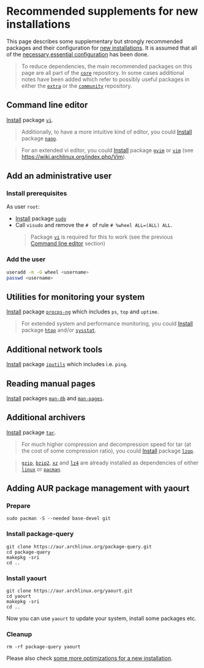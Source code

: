 # Recommended supplements for new installations
This page describes some supplementary but strongly recommended packages and their configuration for [new installations].
It is assumed that all of the [necessary essential configuration] has been done.
> To reduce dependencies, the main recommended packages on this page are all part of the [`core`] repository. In some cases additional notes have been added which refer to possibly useful packages in either the [`extra`] or the [`community`] repository.

## Command line editor
[Install] package [`vi`].

> Additionally, to have a more intuitive kind of editor, you could [Install] package [`nano`].

> For an extended vi editor, you could [Install] package [`gvim`] or [`vim`] (see https://wiki.archlinux.org/index.php/Vim).

## Add an administrative user
### Install prerequisites
As user `root`:
* [Install] package [`sudo`]
* Call `visudo` and remove the `# ` of rule `# %wheel ALL=(ALL) ALL`.
  > Package [`vi`] is required for this to work (see the previous [Command line editor] section)

### Add the user
```bash
useradd -m -G wheel <username>
passwd <username>
```

## Utilities for monitoring your system
[Install] package [`procps-ng`] which includes `ps`, `top` and `uptime`.

> For extended system and performance monitoring, you could [Install] package [`htop`] and/or [`sysstat`].

## Additional network tools
[Install] package [`iputils`] which includes i.e. `ping`.

## Reading manual pages
[Install] packages [`man-db`] and [`man-pages`].

## Additional archivers
[Install] package [`tar`].
> For much higher compression and decompression speed for tar (at the cost of some compression ratio), you could [Install] package [`lzop`].

> [`gzip`], [`bzip2`], [`xz`] and [`lz4`] are already installed as dependencies of either [`linux`] or [`pacman`].

## Adding AUR package management with yaourt
### Prepare
```
sudo pacman -S --needed base-devel git
```
### Install package-query
```
git clone https://aur.archlinux.org/package-query.git
cd package-query
makepkg -sri
cd ..
```
### Install yaourt
```
git clone https://aur.archlinux.org/yaourt.git
cd yaourt
makepkg -sri
cd ..
```
Now you can use `yaourt` to update your system, install some packages etc.

### Cleanup
```
rm -rf package-query yaourt
```

Please also check [some more optimizations for a new installation].

[new installations]: ../README.md
[necessary essential configuration]: essentials-installation.md
[Install]: ../using-pacman.md#install-a-package
[Command line editor]: #command-line-editor
[some more optimizations for a new installation]: optimizations.md

[`core`]: https://www.archlinux.org/packages/?repo=Core
[`extra`]: https://www.archlinux.org/packages/?repo=Extra
[`community`]: https://www.archlinux.org/packages/?repo=Community

[`linux`]: https://www.archlinux.org/packages/core/x86_64/linux/
[`pacman`]: https://www.archlinux.org/packages/core/x86_64/pacman/
[`vi`]: https://www.archlinux.org/packages/core/x86_64/vi/
[`nano`]: https://www.archlinux.org/packages/core/x86_64/nano/
[`sudo`]: https://www.archlinux.org/packages/core/x86_64/sudo/
[`procps-ng`]: https://www.archlinux.org/packages/core/x86_64/procps-ng/
[`iputils`]: https://www.archlinux.org/packages/core/x86_64/iputils/
[`man-db`]: https://www.archlinux.org/packages/core/x86_64/man-db/
[`man-pages`]: https://www.archlinux.org/packages/core/x86_64/man-pages/
[`tar`]: https://www.archlinux.org/packages/core/x86_64/tar/
[`gzip`]: https://www.archlinux.org/packages/core/x86_64/gzip/
[`bzip2`]: https://www.archlinux.org/packages/core/x86_64/bzip2/
[`xz`]: https://www.archlinux.org/packages/core/x86_64/xz/
[`lz4`]: https://www.archlinux.org/packages/core/x86_64/lz4/

[`htop`]: https://www.archlinux.org/packages/extra/x86_64/htop/
[`gvim`]: https://www.archlinux.org/packages/extra/x86_64/gvim/
[`vim`]: https://www.archlinux.org/packages/extra/x86_64/vim/
[`lzop`]: https://www.archlinux.org/packages/extra/x86_64/lzop/

[`sysstat`]: https://www.archlinux.org/packages/community/x86_64/sysstat/